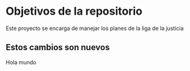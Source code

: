 # Objetivos de la repositorio

Este proyecto se encarga de manejar los planes de la liga de la justicia

## Estos cambios son nuevos
Hola mundo